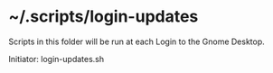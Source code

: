 # ~/.scripts/login-updates

Scripts in this folder will be run at each Login to the Gnome Desktop.

Initiator: login-updates.sh